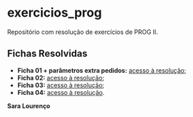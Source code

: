 # exercicios_prog
Repositório com resolução de exercícios de PROG II.

## Fichas Resolvidas

- **Ficha 01 + parâmetros extra pedidos:** [acesso à resolução](src/ficha01);
- **Ficha 02:** [acesso à resolução](src/ficha02);
- **Ficha 03:** [acesso à resolução](src/ficha03);
- **Ficha 04:** [acesso à resolução](src/ficha04).

**Sara Lourenço**
